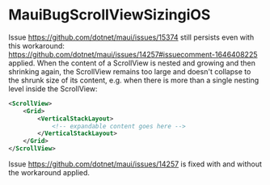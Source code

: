 # MauiBugScrollViewSizingiOS

Issue https://github.com/dotnet/maui/issues/15374 still persists even with this workaround: https://github.com/dotnet/maui/issues/14257#issuecomment-1646408225 applied.
When the content of a ScrollView is nested and growing and then shrinking again, the ScrollView remains too large and doesn't collapse to the shrunk size of its content, e.g. when there is more than a single nesting level inside the ScrollView:

```xml
<ScrollView>
    <Grid>
        <VerticalStackLayout>
            <!-- expandable content goes here -->
        </VerticalStackLayout>
    </Grid>
</ScrollView>
```

Issue https://github.com/dotnet/maui/issues/14257 is fixed with and without the workaround applied.

